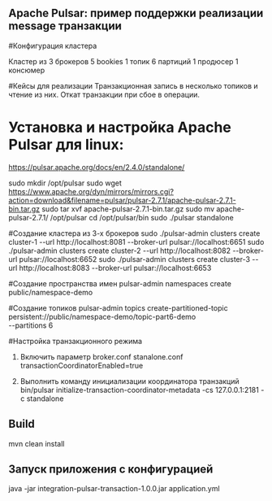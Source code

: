 ## Apache Pulsar: пример поддержки реализации message транзакции

#Конфигурация кластера

Кластер из 3 брокеров
5 bookies
1 топик 6 партиций
1 продюсер
1 консюмер

#Кейсы для реализации 
Транзакционная запись в несколько топиков и чтение из них.
Откат транзакции при сбое в операции.

# Установка и настройка Apache Pulsar для linux:
https://pulsar.apache.org/docs/en/2.4.0/standalone/

sudo mkdir /opt/pulsar
sudo wget https://www.apache.org/dyn/mirrors/mirrors.cgi?action=download&filename=pulsar/pulsar-2.7.1/apache-pulsar-2.7.1-bin.tar.gz
sudo tar xvf apache-pulsar-2.7.1-bin.tar.gz
sudo mv apache-pulsar-2.7.1/ /opt/pulsar
cd /opt/pulsar/bin
sudo ./pulsar standalone

#Создание кластера из 3-х брокеров
sudo ./pulsar-admin clusters create cluster-1 --url http://localhost:8081 --broker-url pulsar://localhost:6651
sudo ./pulsar-admin clusters create cluster-2 --url http://localhost:8082 --broker-url pulsar://localhost:6652
sudo ./pulsar-admin clusters create cluster-3 --url http://localhost:8083 --broker-url pulsar://localhost:6653

#Создание пространства имен
pulsar-admin namespaces create public/namespace-demo

#Создание топиков
pulsar-admin topics create-partitioned-topic \
  persistent://public/namespace-demo/topic-part6-demo \
  --partitions 6

#Настройка транзакционного режима
1. Включить параметр
   broker.conf
   stanalone.conf
   transactionCoordinatorEnabled=true

2. Выполнить команду инициализации координатора транзакций
   bin/pulsar initialize-transaction-coordinator-metadata -cs 127.0.0.1:2181 -c standalone
   
## Build
mvn clean install

## Запуск приложения с конфигурацией
java -jar integration-pulsar-transaction-1.0.0.jar application.yml
